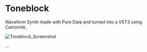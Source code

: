 # Toneblock
Waveform Synth made with Pure Data and turned into a VST3 using Camomile. 

![Toneblock_Screenshot](/repository/resources/Toneblock_UI.PNG?raw=true "Toneblock UI")

...
